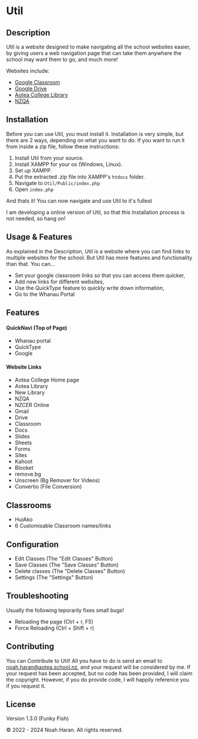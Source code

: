 # Util

## Description

Util is a website designed to make navigating all the school websites easier, by giving users a web navigation page that can take them anywhere the school may want them to go, and much more!

Websites include:

 - [Google Classroom](https://classroom.google.com)
 - [Google Drive](https://drive.google.com)
 - [Aotea College Library](https://nz.accessit.online/ATC00/!#dashboard)
 - [NZQA](https://taku.nzqa.govt.nz/learner-home/)

## Installation

Before you can use Util, you must install it.
Installation is very simple, but there are 2 ways, depending on what you want to do. If you want to run it from inside a zip file, follow these instructions:

1. Install Util from your source.
2. Install XAMPP for your os (Windows, Linux).
3. Set up XAMPP.
4. Put the extracted .zip file into XAMPP's `htdocs` folder.
5. Navigate to `Util/Public/index.php`
6. Open `index.php`

And thats it! You can now navigate and use Util to it's fullest

I am developing a online version of Util, so that this Installation process is not needed, so hang on!

## Usage & Features

As explained in the Description, Util is a website where you can find links to multiple websites for the school. But Util has more features and functionality than that.
You can...

 - Set your google classroom links so that you can access them quicker,
 - Add new links for different websites,
 - Use the QuickType feature to quickly write down information,
 - Go to the Whanau Portal

## Features

#### QuickNavi (Top of Page)

 - Whanau portal
 - QuickType
 - Google

#### Website Links

 - Aotea College Home page
 - Aotea Library
 - New Library
 - NZQA
 - NZCER Online
 - Gmail
 - Drive
 - Classroom
 - Docs
 - Slides
 - Sheets
 - Forms
 - Sites
 - Kahoot
 - Blooket
 - remove.bg
 - Unscreen (Bg Remover for Videos)
 - Convertio (File Conversion)

## Classrooms
 - HuiAko
 - 6 Customisable Classroom names/links

## Configuration
 - Edit Classes (The "Edit Classes" Button)
 - Save Classes (The "Save Classes" Button)
 - Delete classes (The "Delete Classes" Button)
 - Settings (The "Settings" Button)

## Troubleshooting

Usually the following teporarily fixes small bugs!
 - Reloading the page (Ctrl + r, F5)
 - Force Reloading (Ctrl + Shift + r)

## Contributing

You can Contribute to Util! All you have to do is send an email to noah.haran@aotea.school.nz, and your request will be considered by me. If your request has been accepted, but no code has been provided, I will claim the copyright. However, if you do provide code, I will happily reference you if you request it.

## License

Version 1.3.0 (Funky Fish)

&copy; 2022 - 2024 Noah Haran. All rights reserved.